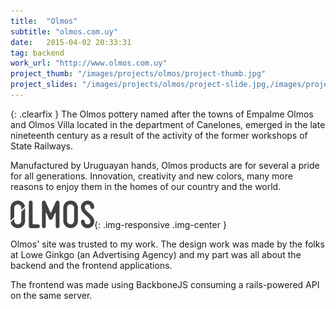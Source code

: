 ```yaml
---
title:  "Olmos"
subtitle: "olmos.com.uy"
date:   2015-04-02 20:33:31
tag: backend
work_url: "http://www.olmos.com.uy"
project_thumb: "/images/projects/olmos/project-thumb.jpg"
project_slides: "/images/projects/olmos/project-slide.jpg,/images/projects/olmos/project-slide2.jpg,/images/projects/olmos/project-slide3.jpg,/images/projects/olmos/project-slide4.jpg"
---
```


{: .clearfix }
The Olmos pottery named after the towns of Empalme Olmos and Olmos Villa located in the department of Canelones, emerged in the late nineteenth century as a result of the activity of the former workshops of State Railways.

Manufactured by Uruguayan hands, Olmos products are for several a pride for all generations. Innovation, creativity and new colors, many more reasons to enjoy them in the homes of our country and the world.

![](/images/projects/olmos/company-logo.png){: .img-responsive .img-center }

Olmos' site was trusted to my work. The design work was made by the folks at Lowe Ginkgo (an Advertising Agency) and my part was all about the backend and the frontend applications.

The frontend was made using BackboneJS consuming a rails-powered API on the same server.

